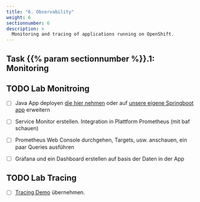 ```yaml
---
title: "6. Observability"
weight: 6
sectionnumber: 6
description: >
  Monitoring and tracing of applications running on OpenShift.
---
```



## Task {{% param sectionnumber %}}.1: Monitoring


## TODO Lab Monitroing

* [ ] Java App deployen [die hier nehmen](https://gitlab.puzzle.ch/craaflaub/techlab/-/blob/master/07-prometheus.md) oder auf [unsere eigene Springboot app](https://github.com/appuio/example-spring-boot-helloworld) erweitern
* [ ] Service Monitor erstellen. Integration in Plattform Prometheus (mit baf schauen)
* [ ] Prometheus Web Console durchgehen, Targets, usw. anschauen, ein paar Queries ausführen
* [ ] Grafana und ein Dashboard erstellen auf basis der Daten in der App


## TODO Lab Tracing

* [ ] [Tracing Demo](https://github.com/RedHat-Middleware-Workshops/quarkus-workshop/blob/master/docs/tracing.adoc) übernehmen.

